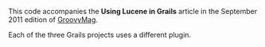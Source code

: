 This code accompanies the **Using Lucene in Grails** article in the September 2011 edition of [GroovyMag](http://www.groovymag.com).

Each of the three Grails projects uses a different plugin.

